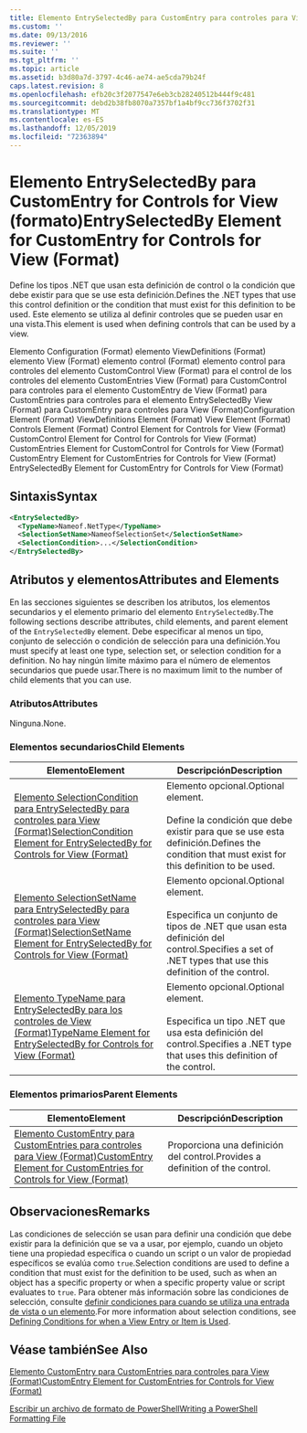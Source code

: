 ```yaml
---
title: Elemento EntrySelectedBy para CustomEntry para controles para View (Format) | Microsoft Docs
ms.custom: ''
ms.date: 09/13/2016
ms.reviewer: ''
ms.suite: ''
ms.tgt_pltfrm: ''
ms.topic: article
ms.assetid: b3d80a7d-3797-4c46-ae74-ae5cda79b24f
caps.latest.revision: 8
ms.openlocfilehash: efb20c3f2077547e6eb3cb28240512b444f9c481
ms.sourcegitcommit: debd2b38fb8070a7357bf1a4bf9cc736f3702f31
ms.translationtype: MT
ms.contentlocale: es-ES
ms.lasthandoff: 12/05/2019
ms.locfileid: "72363894"
---
```

# <a name="entryselectedby-element-for-customentry-for-controls-for-view-format"></a><span data-ttu-id="0f737-102">Elemento EntrySelectedBy para CustomEntry for Controls for View (formato)</span><span class="sxs-lookup"><span data-stu-id="0f737-102">EntrySelectedBy Element for CustomEntry for Controls for View (Format)</span></span>

<span data-ttu-id="0f737-103">Define los tipos .NET que usan esta definición de control o la condición que debe existir para que se use esta definición.</span><span class="sxs-lookup"><span data-stu-id="0f737-103">Defines the .NET types that use this control definition or the condition that must exist for this definition to be used.</span></span> <span data-ttu-id="0f737-104">Este elemento se utiliza al definir controles que se pueden usar en una vista.</span><span class="sxs-lookup"><span data-stu-id="0f737-104">This element is used when defining controls that can be used by a view.</span></span>

<span data-ttu-id="0f737-105">Elemento Configuration (Format) elemento ViewDefinitions (Format) elemento View (Format) elemento control (Format) elemento control para controles del elemento CustomControl View (Format) para el control de los controles del elemento CustomEntries View (Format) para CustomControl para controles para el elemento CustomEntry de View (Format) para CustomEntries para controles para el elemento EntrySelectedBy View (Format) para CustomEntry para controles para View (Format)</span><span class="sxs-lookup"><span data-stu-id="0f737-105">Configuration Element (Format) ViewDefinitions Element (Format) View Element (Format) Controls Element (Format) Control Element for Controls for View (Format) CustomControl Element for Control for Controls for View (Format) CustomEntries Element for CustomControl for Controls for View (Format) CustomEntry Element for CustomEntries for Controls for View (Format) EntrySelectedBy Element for CustomEntry for Controls for View (Format)</span></span>

## <a name="syntax"></a><span data-ttu-id="0f737-106">Sintaxis</span><span class="sxs-lookup"><span data-stu-id="0f737-106">Syntax</span></span>

```xml
<EntrySelectedBy>
  <TypeName>Nameof.NetType</TypeName>
  <SelectionSetName>NameofSelectionSet</SelectionSetName>
  <SelectionCondition>...</SelectionCondition>
</EntrySelectedBy>
```

## <a name="attributes-and-elements"></a><span data-ttu-id="0f737-107">Atributos y elementos</span><span class="sxs-lookup"><span data-stu-id="0f737-107">Attributes and Elements</span></span>

<span data-ttu-id="0f737-108">En las secciones siguientes se describen los atributos, los elementos secundarios y el elemento primario del elemento `EntrySelectedBy`.</span><span class="sxs-lookup"><span data-stu-id="0f737-108">The following sections describe attributes, child elements, and parent element of the `EntrySelectedBy` element.</span></span> <span data-ttu-id="0f737-109">Debe especificar al menos un tipo, conjunto de selección o condición de selección para una definición.</span><span class="sxs-lookup"><span data-stu-id="0f737-109">You must specify at least one type, selection set, or selection condition for a definition.</span></span> <span data-ttu-id="0f737-110">No hay ningún límite máximo para el número de elementos secundarios que puede usar.</span><span class="sxs-lookup"><span data-stu-id="0f737-110">There is no maximum limit to the number of child elements that you can use.</span></span>

### <a name="attributes"></a><span data-ttu-id="0f737-111">Atributos</span><span class="sxs-lookup"><span data-stu-id="0f737-111">Attributes</span></span>

<span data-ttu-id="0f737-112">Ninguna.</span><span class="sxs-lookup"><span data-stu-id="0f737-112">None.</span></span>

### <a name="child-elements"></a><span data-ttu-id="0f737-113">Elementos secundarios</span><span class="sxs-lookup"><span data-stu-id="0f737-113">Child Elements</span></span>

|<span data-ttu-id="0f737-114">Elemento</span><span class="sxs-lookup"><span data-stu-id="0f737-114">Element</span></span>|<span data-ttu-id="0f737-115">Descripción</span><span class="sxs-lookup"><span data-stu-id="0f737-115">Description</span></span>|
|-------------|-----------------|
|[<span data-ttu-id="0f737-116">Elemento SelectionCondition para EntrySelectedBy para controles para View (Format)</span><span class="sxs-lookup"><span data-stu-id="0f737-116">SelectionCondition Element for EntrySelectedBy for Controls for View (Format)</span></span>](./selectioncondition-element-for-entryselectedby-for-controls-for-view-format.md)|<span data-ttu-id="0f737-117">Elemento opcional.</span><span class="sxs-lookup"><span data-stu-id="0f737-117">Optional element.</span></span><br /><br /> <span data-ttu-id="0f737-118">Define la condición que debe existir para que se use esta definición.</span><span class="sxs-lookup"><span data-stu-id="0f737-118">Defines the condition that must exist for this definition to be used.</span></span>|
|[<span data-ttu-id="0f737-119">Elemento SelectionSetName para EntrySelectedBy para controles para View (Format)</span><span class="sxs-lookup"><span data-stu-id="0f737-119">SelectionSetName Element for EntrySelectedBy for Controls for View (Format)</span></span>](./selectionsetname-element-for-entryselectedby-for-controls-for-view-format.md)|<span data-ttu-id="0f737-120">Elemento opcional.</span><span class="sxs-lookup"><span data-stu-id="0f737-120">Optional element.</span></span><br /><br /> <span data-ttu-id="0f737-121">Especifica un conjunto de tipos de .NET que usan esta definición del control.</span><span class="sxs-lookup"><span data-stu-id="0f737-121">Specifies a set of .NET types that use this definition of the control.</span></span>|
|[<span data-ttu-id="0f737-122">Elemento TypeName para EntrySelectedBy para los controles de View (Format)</span><span class="sxs-lookup"><span data-stu-id="0f737-122">TypeName Element for EntrySelectedBy for Controls for View (Format)</span></span>](./typename-element-for-entryselectedby-for-controls-for-view-format.md)|<span data-ttu-id="0f737-123">Elemento opcional.</span><span class="sxs-lookup"><span data-stu-id="0f737-123">Optional element.</span></span><br /><br /> <span data-ttu-id="0f737-124">Especifica un tipo .NET que usa esta definición del control.</span><span class="sxs-lookup"><span data-stu-id="0f737-124">Specifies a .NET type that uses this definition of the control.</span></span>|

### <a name="parent-elements"></a><span data-ttu-id="0f737-125">Elementos primarios</span><span class="sxs-lookup"><span data-stu-id="0f737-125">Parent Elements</span></span>

|<span data-ttu-id="0f737-126">Elemento</span><span class="sxs-lookup"><span data-stu-id="0f737-126">Element</span></span>|<span data-ttu-id="0f737-127">Descripción</span><span class="sxs-lookup"><span data-stu-id="0f737-127">Description</span></span>|
|-------------|-----------------|
|[<span data-ttu-id="0f737-128">Elemento CustomEntry para CustomEntries para controles para View (Format)</span><span class="sxs-lookup"><span data-stu-id="0f737-128">CustomEntry Element for CustomEntries for Controls for View (Format)</span></span>](./customentry-element-for-customentries-for-controls-for-view-format.md)|<span data-ttu-id="0f737-129">Proporciona una definición del control.</span><span class="sxs-lookup"><span data-stu-id="0f737-129">Provides a definition of the control.</span></span>|

## <a name="remarks"></a><span data-ttu-id="0f737-130">Observaciones</span><span class="sxs-lookup"><span data-stu-id="0f737-130">Remarks</span></span>

<span data-ttu-id="0f737-131">Las condiciones de selección se usan para definir una condición que debe existir para la definición que se va a usar, por ejemplo, cuando un objeto tiene una propiedad específica o cuando un script o un valor de propiedad específicos se evalúa como `true`.</span><span class="sxs-lookup"><span data-stu-id="0f737-131">Selection conditions are used to define a condition that must exist for the definition to be used, such as when an object has a specific property or when a specific property value or script evaluates to `true`.</span></span> <span data-ttu-id="0f737-132">Para obtener más información sobre las condiciones de selección, consulte [definir condiciones para cuando se utiliza una entrada de vista o un elemento](./defining-conditions-for-displaying-data.md).</span><span class="sxs-lookup"><span data-stu-id="0f737-132">For more information about selection conditions, see [Defining Conditions for when a View Entry or Item is Used](./defining-conditions-for-displaying-data.md).</span></span>

## <a name="see-also"></a><span data-ttu-id="0f737-133">Véase también</span><span class="sxs-lookup"><span data-stu-id="0f737-133">See Also</span></span>

[<span data-ttu-id="0f737-134">Elemento CustomEntry para CustomEntries para controles para View (Format)</span><span class="sxs-lookup"><span data-stu-id="0f737-134">CustomEntry Element for CustomEntries for Controls for View (Format)</span></span>](./customentry-element-for-customentries-for-controls-for-view-format.md)

[<span data-ttu-id="0f737-135">Escribir un archivo de formato de PowerShell</span><span class="sxs-lookup"><span data-stu-id="0f737-135">Writing a PowerShell Formatting File</span></span>](./writing-a-powershell-formatting-file.md)

